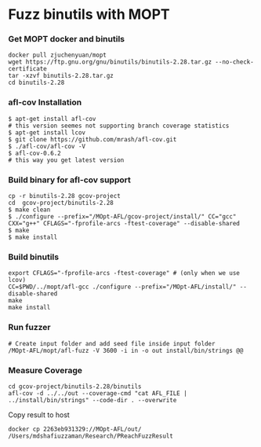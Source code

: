 # Fuzz binutils with MOPT

### Get MOPT docker and binutils
```
docker pull zjuchenyuan/mopt
wget https://ftp.gnu.org/gnu/binutils/binutils-2.28.tar.gz --no-check-certificate
tar -xzvf binutils-2.28.tar.gz
cd binutils-2.28
```

### afl-cov Installation
```
$ apt-get install afl-cov
# this version seemes not supporting branch coverage statistics
$ apt-get install lcov
$ git clone https://github.com/mrash/afl-cov.git
$ ./afl-cov/afl-cov -V
$ afl-cov-0.6.2
# this way you get latest version
```

### Build binary for afl-cov support
```
cp -r binutils-2.28 gcov-project
cd  gcov-project/binutils-2.28
$ make clean 
$ ./configure --prefix="/MOpt-AFL/gcov-project/install/" CC="gcc" CXX="g++" CFLAGS="-fprofile-arcs -ftest-coverage" --disable-shared
$ make
$ make install
```

### Build binutils
```
export CFLAGS="-fprofile-arcs -ftest-coverage" # (only when we use lcov)
CC=$PWD/../mopt/afl-gcc ./configure --prefix="/MOpt-AFL/install/" --disable-shared 
make
make install
```

### Run fuzzer
```
# Create input folder and add seed file inside input folder
/MOpt-AFL/mopt/afl-fuzz -V 3600 -i in -o out install/bin/strings @@
```

### Measure Coverage

```
cd gcov-project/binutils-2.28/binutils
afl-cov -d ../../out --coverage-cmd "cat AFL_FILE | ../install/bin/strings" --code-dir . --overwrite
```

Copy result to host
```
docker cp 2263eb931329://MOpt-AFL/out/  /Users/mdshafiuzzaman/Research/PReachFuzzResult
```
